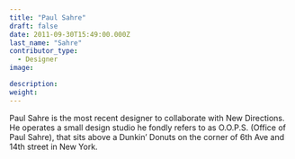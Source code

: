 ```yaml
---
title: "Paul Sahre"
draft: false
date: 2011-09-30T15:49:00.000Z
last_name: "Sahre"
contributor_type:
  - Designer
image:

description:
weight:
---
```


Paul Sahre is the most recent designer to collaborate with New Directions. He operates a small design studio he fondly refers to as O.O.P.S. (Office of Paul Sahre), that sits above a Dunkin’ Donuts on the corner of 6th Ave and 14th street in New York.


